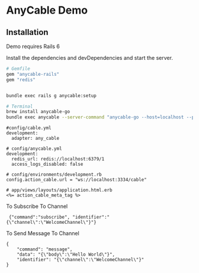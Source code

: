 # AnyCable Demo

## Installation

Demo requires Rails 6

Install the dependencies and devDependencies and start the server.

```sh
# Gemfile
gem "anycable-rails"
gem "redis"


bundle exec rails g anycable:setup

```
```sh
# Terminal
brew install anycable-go
bundle exec anycable --server-command "anycable-go --host=localhost --port=3334"
```

```
#config/cable.yml
development:
  adapter: any_cable

# config/anycable.yml
development:
  redis_url: redis://localhost:6379/1
  access_logs_disabled: false

# config/environments/development.rb
config.action_cable.url = "ws://localhost:3334/cable"

# app/views/layouts/application.html.erb
<%= action_cable_meta_tag %>
```


To Subscribe To Channel
```
 {"command":"subscribe", "identifier":"{\"channel\":\"WelcomeChannel\"}"}
```

To Send Message To Channel
```
{
    "command": "message",
    "data": "{\"body\":\"Hello World\"}",
    "identifier": "{\"channel\":\"WelcomeChannel\"}"
}

```